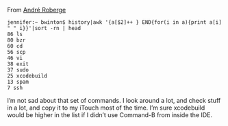 <!--
.. title: What I do on my Mac.
.. date: 2008-04-16 17:53:04
.. author: Blake Winton
.. tags: shell, history, top_ten
-->

From [André Roberge](http://aroberge.blogspot.com/2008/04/shell-meme.html)

    jennifer:~ bwinton$ history|awk '{a[$2]++ } END{for(i in a){print a[i] " " i}}'|sort -rn | head
    86 ls
    80 bzr
    60 cd
    56 scp
    46 vi
    38 exit
    37 sudo
    25 xcodebuild
    13 spam
    7 ssh

I’m not sad about that set of commands.  I look around a lot, and
check stuff in a lot, and copy it to my iTouch most of the time.  I’m
sure xcodebuild would be higher in the list if I didn’t use Command-B
from inside the IDE.

